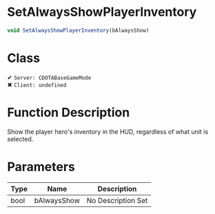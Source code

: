 # SetAlwaysShowPlayerInventory
```js	
void SetAlwaysShowPlayerInventory(bAlwaysShow)
```
# Class
✔ `Server: CDOTABaseGameMode`  
✖ `Client: undefined`  

# Function Description
Show the player hero's inventory in the HUD, regardless of what unit is selected.
# Parameters
Type|Name|Description
--|--|--
bool|bAlwaysShow|No Description Set

